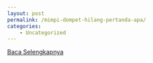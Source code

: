 ```yaml
---
layout: post
permalink: /mimpi-dompet-hilang-pertanda-apa/
categories:
    - Uncategorized
---
```


[Baca Selengkapnya](/08)